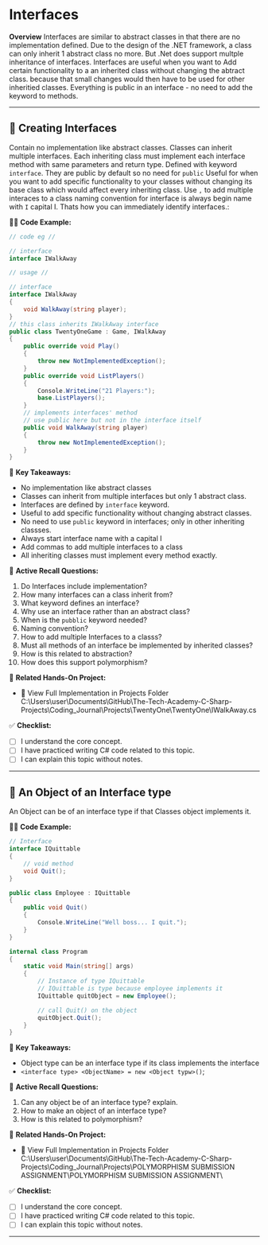 # Interfaces

**Overview**
Interfaces are similar to abstract classes in that there are no implementation defined.
Due to the design of the .NET framework, a class can only inherit 1 abstract class no more.
But .Net does support multple inheritance of interfaces. Interfaces are useful when you want to
Add certain functionality to a an inherited class without changing the abtract class. because that 
small changes would then have to be used for other inheritied classes.
Everything is public in an interface - no need to add the keyword to methods.

---
## 🔹 Creating Interfaces
Contain no implementation like abstract classes.
Classes can inherit multiple interfaces. Each inheriting class must implement
each interface method with same parameters and return type.
Defined with keyword `interface`. They are public by default so no need for `public`
Useful for when you want to add specific functionality to your classes without
changing its base class which would affect every inheriting class.
Use `,` to add multiple interaces to a class
naming convention for interface is always begin name with `I` capital I.
Thats how you can immediately identify interfaces.:

👨‍💻 **Code Example:**
```csharp
// code eg //

// interface
interface IWalkAway

// usage //

// interface
interface IWalkAway
{
    void WalkAway(string player);
}
// this class inherits IWalkAway interface
public class TwentyOneGame : Game, IWalkAway
{
    public override void Play()
    {
        throw new NotImplementedException();
    }
    public override void ListPlayers()
    {
        Console.WriteLine("21 Players:");
        base.ListPlayers();
    }
    // implements interfaces' method
    // use public here but not in the interface itself
    public void WalkAway(string player)
    {
        throw new NotImplementedException();
    }
}
```

📌 **Key Takeaways:**
- No implementation like abstract classes
- Classes can inherit from multiple interfaces but only 1 abstract class.
- Interfaces are defined by `interface` keyword.
- Useful to add specific functionality without changing abstract classes.
- No need to use `public` keyword in interfaces; only in other inheriting classses.
- Always start interface name with a capital I
- Add commas to add multiple interfaces to a class
- All inheriting classes must implement every method exactly.

🔄 **Active Recall Questions:**
1. Do Interfaces include implementation?
2. How many interfaces can a class inherit from?
3. What keyword defines an interface?
4. Why use an interface rather than an abstract class?
5. When is the `pubblic` keyword needed?
6. Naming convention?
7. How to add multiple Interfaces to a classs?
8. Must all methods of an interface be implemented by inherited classes?
9. How is this related to abstraction?
10. How does this support polymorphism?

🔗 **Related Hands-On Project:**
- 📂  View Full Implementation in Projects Folder
C:\Users\user\Documents\GitHub\The-Tech-Academy-C-Sharp-Projects\Coding_Journal\Projects\TwentyOne\TwentyOne\IWalkAway.cs

✅ **Checklist:**
- [ ] I understand the core concept.
- [ ] I have practiced writing C# code related to this topic.
- [ ] I can explain this topic without notes.

---

## 🔹 An Object of an Interface type
An Object can be of an interface type if that Classes object implements it.

👨‍💻 **Code Example:**
```csharp
// Interface
interface IQuittable
{
    // void method
    void Quit();
}

public class Employee : IQuittable
{
    public void Quit()
    {
        Console.WriteLine("Well boss... I quit.");
    }
}

internal class Program
{
    static void Main(string[] args)
    {
        // Instance of type IQuittable
        // IQuittable is type because employee implements it
        IQuittable quitObject = new Employee();

        // call Quit() on the object
        quitObject.Quit();
    }
}
```

📌 **Key Takeaways:**
- Object type can be an interface type if its class implements the interface
- ```<interface type> <ObjectName> = new <Object typw>()```;

🔄 **Active Recall Questions:**
1. Can any object be of an interface type? explain. 
2. How to make an object of an interface type?
3. How is this related to polymorphism?

🔗 **Related Hands-On Project:**
- 📂  View Full Implementation in Projects Folder
C:\Users\user\Documents\GitHub\The-Tech-Academy-C-Sharp-Projects\Coding_Journal\Projects\POLYMORPHISM SUBMISSION ASSIGNMENT\POLYMORPHISM SUBMISSION ASSIGNMENT\

✅ **Checklist:**
- [ ] I understand the core concept.
- [ ] I have practiced writing C# code related to this topic.
- [ ] I can explain this topic without notes.

---